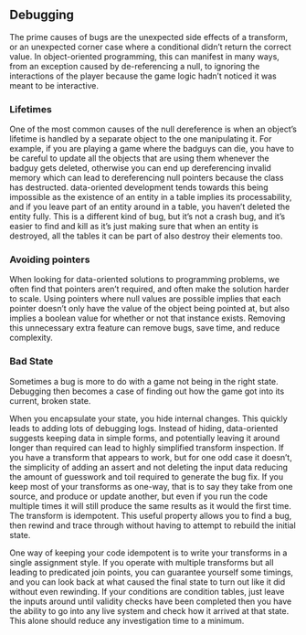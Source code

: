 Debugging
---------

The prime causes of bugs are the unexpected side effects of a transform,
or an unexpected corner case where a conditional didn’t return the
correct value. In object-oriented programming, this can manifest in many
ways, from an exception caused by de-referencing a null, to ignoring the
interactions of the player because the game logic hadn’t noticed it was
meant to be interactive.

### Lifetimes

One of the most common causes of the null dereference is when an
object’s lifetime is handled by a separate object to the one
manipulating it. For example, if you are playing a game where the
badguys can die, you have to be careful to update all the objects that
are using them whenever the badguy gets deleted, otherwise you can end
up dereferencing invalid memory which can lead to dereferencing null
pointers because the class has destructed. data-oriented development
tends towards this being impossible as the existence of an entity in a
table implies its processability, and if you leave part of an entity
around in a table, you haven’t deleted the entity fully. This is a
different kind of bug, but it’s not a crash bug, and it’s easier to find
and kill as it’s just making sure that when an entity is destroyed, all
the tables it can be part of also destroy their elements too.

### Avoiding pointers

When looking for data-oriented solutions to programming problems, we
often find that pointers aren’t required, and often make the solution
harder to scale. Using pointers where null values are possible implies
that each pointer doesn’t only have the value of the object being
pointed at, but also implies a boolean value for whether or not that
instance exists. Removing this unnecessary extra feature can remove
bugs, save time, and reduce complexity.

### Bad State

Sometimes a bug is more to do with a game not being in the right state.
Debugging then becomes a case of finding out how the game got into its
current, broken state.

When you encapsulate your state, you hide internal changes. This quickly
leads to adding lots of debugging logs. Instead of hiding, data-oriented
suggests keeping data in simple forms, and potentially leaving it around
longer than required can lead to highly simplified transform inspection.
If you have a transform that appears to work, but for one odd case it
doesn’t, the simplicity of adding an assert and not deleting the input
data reducing the amount of guesswork and toil required to generate the
bug fix. If you keep most of your transforms as one-way, that is to say
they take from one source, and produce or update another, but even if
you run the code multiple times it will still produce the same results
as it would the first time. The transform is idempotent. This useful
property allows you to find a bug, then rewind and trace through without
having to attempt to rebuild the initial state.

One way of keeping your code idempotent is to write your transforms in a
single assignment style. If you operate with multiple transforms but all
leading to predicated join points, you can guarantee yourself some
timings, and you can look back at what caused the final state to turn
out like it did without even rewinding. If your conditions are condition
tables, just leave the inputs around until validity checks have been
completed then you have the ability to go into any live system and check
how it arrived at that state. This alone should reduce any investigation
time to a minimum.

